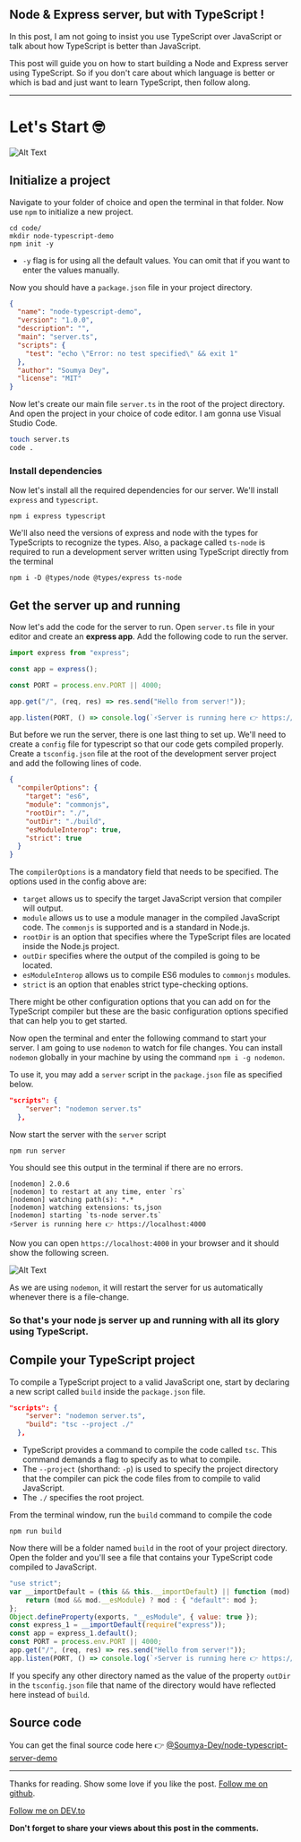## Node & Express server, but with TypeScript !

In this post, I am not going to insist you use TypeScript over JavaScript or talk about how TypeScript is better than JavaScript.

This post will guide you on how to start building a Node and Express server using TypeScript. So if you don't care about which language is better or which is bad and just want to learn TypeScript, then follow along.

<hr>

# Let's Start 🤓

![Alt Text](https://dev-to-uploads.s3.amazonaws.com/i/8kas1q4m54tziu5796bv.png)

## Initialize a project
Navigate to your folder of choice and open the terminal in that folder. Now use `npm` to initialize a new project.

```npm
cd code/
mkdir node-typescript-demo
npm init -y
```
- `-y` flag is for using all the default values. You can omit that if you want to enter the values manually.

Now you should have a `package.json` file in your project directory.

```json
{
  "name": "node-typescript-demo",
  "version": "1.0.0",
  "description": "",
  "main": "server.ts",
  "scripts": {
    "test": "echo \"Error: no test specified\" && exit 1"
  },
  "author": "Soumya Dey",
  "license": "MIT"
}
```

Now let's create our main file `server.ts` in the root of the project directory. And open the project in your choice of code editor. I am gonna use Visual Studio Code.

```bash
touch server.ts
code . 
```

### Install dependencies
Now let's install all the required dependencies for our server.
We'll install `express` and `typescript`.

```npm
npm i express typescript
```

We'll also need the versions of express and node with the types for TypeScripts to recognize the types. Also, a package called `ts-node` is required to run a development server written using TypeScript directly from the terminal

```npm
npm i -D @types/node @types/express ts-node
```

## Get the server up and running
Now let's add the code for the server to run.
Open `server.ts` file in your editor and create an **express app**. Add the following code to run the server.

```ts
import express from "express";

const app = express();

const PORT = process.env.PORT || 4000;

app.get("/", (req, res) => res.send("Hello from server!"));

app.listen(PORT, () => console.log(`⚡Server is running here 👉 https://localhost:${PORT}`));
```

But before we run the server, there is one last thing to set up. 
We'll need to create a `config` file for typescript so that our code gets compiled properly.
Create a `tsconfig.json` file at the root of the development server project and add the following lines of code.

```json
{
  "compilerOptions": {
    "target": "es6",
    "module": "commonjs",
    "rootDir": "./",
    "outDir": "./build",
    "esModuleInterop": true,
    "strict": true
  }
}
```
The `compilerOptions` is a mandatory field that needs to be specified. The options used in the config above are:

- `target` allows us to specify the target JavaScript version that compiler will output.
- `module` allows us to use a module manager in the compiled JavaScript code. The `commonjs` is supported and is a standard in Node.js.
- `rootDir` is an option that specifies where the TypeScript files are located inside the Node.js project.
- `outDir` specifies where the output of the compiled is going to be located.
- `esModuleInterop` allows us to compile ES6 modules to `commonjs` modules.
- `strict` is an option that enables strict type-checking options.

There might be other configuration options that you can add on for the TypeScript compiler but these are the basic configuration options specified that can help you to get started.

Now open the terminal and enter the following command to start your server.
I am going to use `nodemon` to watch for file changes. You can install `nodemon` globally in your machine by using the command `npm i -g nodemon`.

To use it, you may add a `server` script in the `package.json` file as specified below.
```json
"scripts": {
    "server": "nodemon server.ts"
  },
```

Now start the server with the `server` script
```npm
npm run server
```

You should see this output in the terminal if there are no errors.
```npm
[nodemon] 2.0.6
[nodemon] to restart at any time, enter `rs`
[nodemon] watching path(s): *.*
[nodemon] watching extensions: ts,json
[nodemon] starting `ts-node server.ts`
⚡Server is running here 👉 https://localhost:4000
```
Now you can open `https://localhost:4000` in your browser and it should show the following screen.

![Alt Text](https://dev-to-uploads.s3.amazonaws.com/i/wavigoqisxnz3isbebcu.png)

As we are using `nodemon`, it will restart the server for us automatically whenever there is a file-change.

### So that's your node js server up and running with all its glory using TypeScript.

## Compile your TypeScript project
To compile a TypeScript project to a valid JavaScript one, start by declaring a new script called `build` inside the `package.json` file.

```json
"scripts": {
    "server": "nodemon server.ts",
    "build": "tsc --project ./"
  },
```
- TypeScript provides a command to compile the code called `tsc`. This command demands a flag to specify as to what to compile. 
- The `--project` (shorthand: `-p`) is used to specify the project directory that the compiler can pick the code files from to compile to valid JavaScript. 
- The `./` specifies the root project.

From the terminal window, run the `build` command to compile the code
```npm
npm run build
```

Now there will be a folder named `build` in the root of your project directory.
Open the folder and you'll see a file that contains your TypeScript code compiled to JavaScript.

```js
"use strict";
var __importDefault = (this && this.__importDefault) || function (mod) {
    return (mod && mod.__esModule) ? mod : { "default": mod };
};
Object.defineProperty(exports, "__esModule", { value: true });
const express_1 = __importDefault(require("express"));
const app = express_1.default();
const PORT = process.env.PORT || 4000;
app.get("/", (req, res) => res.send("Hello from server!"));
app.listen(PORT, () => console.log(`⚡Server is running here 👉 https://localhost:${PORT}`));
```
If you specify any other directory named as the value of the property `outDir` in the `tsconfig.json` file that name of the directory would have reflected here instead of `build`.

## Source code
You can get the final source code here 👉 [@Soumya-Dey/node-typescript-server-demo](https://github.com/Soumya-Dey/node-typescript-server-demo)

<hr>

Thanks for reading. Show some love if you like the post.
[Follow me on github](https://github.com/Soumya-Dey).

[Follow me on DEV.to](https://dev.to/soumyadey)

**Don't forget to share your views about this post in the comments.**